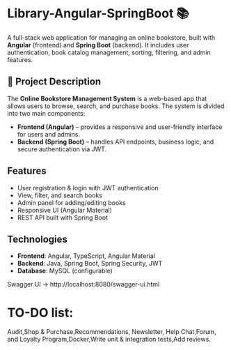 # Library-Angular-SpringBoot 📚

A full-stack web application for managing an online bookstore, built with **Angular** (frontend) and **Spring Boot** (backend). It includes user authentication, book catalog management, sorting, filtering, and admin features.

## 📝 Project Description

The **Online Bookstore Management System** is a web-based app that allows users to browse, search, and purchase books. The system is divided into two main components:
- **Frontend (Angular)** – provides a responsive and user-friendly interface for users and admins.
- **Backend (Spring Boot)** – handles API endpoints, business logic, and secure authentication via JWT.

## Features
- User registration & login with JWT authentication
- View, filter, and search books
- Admin panel for adding/editing books
- Responsive UI (Angular Material)
- REST API built with Spring Boot

## Technologies
- **Frontend**: Angular, TypeScript, Angular Material
- **Backend**: Java, Spring Boot, Spring Security, JWT
- **Database**: MySQL (configurable)

Swagger UI → http://localhost:8080/swagger-ui.html

# TO-DO list:
Audit,Shop & Purchase,Recommendations, Newsletter, Help Chat,Forum, and Loyalty Program,Docker,Write unit & integration tests,Add reviews.